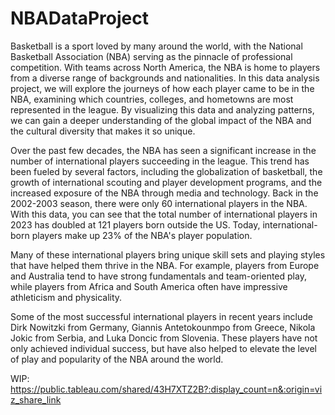# NBADataProject

Basketball is a sport loved by many around the world, with the National Basketball Association (NBA) serving as the pinnacle of professional competition. With teams across North America, the NBA is home to players from a diverse range of backgrounds and nationalities. In this data analysis project, we will explore the journeys of how each player came to be in the NBA, examining which countries, colleges, and hometowns are most represented in the league. By visualizing this data and analyzing patterns, we can gain a deeper understanding of the global impact of the NBA and the cultural diversity that makes it so unique.

Over the past few decades, the NBA has seen a significant increase in the number of international players succeeding in the league. This trend has been fueled by several factors, including the globalization of basketball, the growth of international scouting and player development programs, and the increased exposure of the NBA through media and technology. Back in the 2002-2003 season, there were only 60 international players in the NBA. With this data, you can see that the total number of international players in 2023 has doubled at 121 players born outside the US. Today, international-born players make up 23% of the NBA's player population.

Many of these international players bring unique skill sets and playing styles that have helped them thrive in the NBA. For example, players from Europe and Australia tend to have strong fundamentals and team-oriented play, while players from Africa and South America often have impressive athleticism and physicality.

Some of the most successful international players in recent years include Dirk Nowitzki from Germany, Giannis Antetokounmpo from Greece, Nikola Jokic from Serbia, and Luka Doncic from Slovenia. These players have not only achieved individual success, but have also helped to elevate the level of play and popularity of the NBA around the world.

WIP: https://public.tableau.com/shared/43H7XTZ2B?:display_count=n&:origin=viz_share_link
